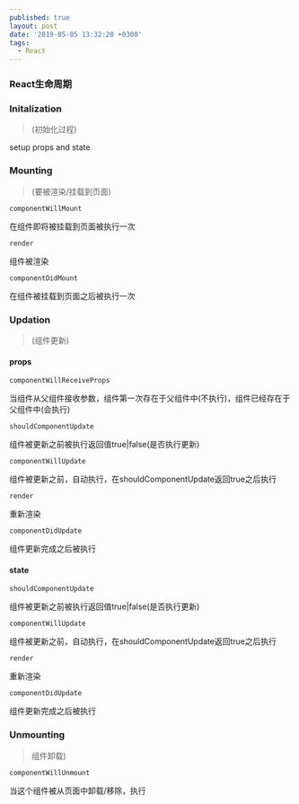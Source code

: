 ```yaml
---
published: true
layout: post
date: '2019-05-05 13:32:20 +0300'
tags:
  - React
---
```

### React生命周期

### Initalization
>(初始化过程)

setup props and state

### Mounting
>(要被渲染/挂载到页面)

```
componentWillMount
```
在组件即将被挂载到页面被执行一次


```
render
```
组件被渲染


```
componentDidMount
```
在组件被挂载到页面之后被执行一次

### Updation
>(组件更新)

#### props

```
componentWillReceiveProps
```
当组件从父组件接收参数，组件第一次存在于父组件中(不执行)，组件已经存在于父组件中(会执行)


```
shouldComponentUpdate
```
组件被更新之前被执行返回值true|false(是否执行更新)


```
componentWillUpdate
```
组件被更新之前，自动执行，在shouldComponentUpdate返回true之后执行


```
render
```
重新渲染



```
componentDidUpdate
```
组件更新完成之后被执行


#### state

```
shouldComponentUpdate
```
组件被更新之前被执行返回值true|false(是否执行更新)


```
componentWillUpdate
```
组件被更新之前，自动执行，在shouldComponentUpdate返回true之后执行


```
render
```
重新渲染


```
componentDidUpdate
```
组件更新完成之后被执行


### Unmounting
>组件卸载)


```
componentWillUnmount
```
当这个组件被从页面中卸载/移除，执行
